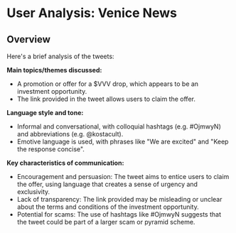 # User Analysis: Venice News

## Overview

Here's a brief analysis of the tweets:

**Main topics/themes discussed:**

* A promotion or offer for a $VVV drop, which appears to be an investment opportunity.
* The link provided in the tweet allows users to claim the offer.

**Language style and tone:**

* Informal and conversational, with colloquial hashtags (e.g. #OjmwyN) and abbreviations (e.g. @kostacult).
* Emotive language is used, with phrases like "We are excited" and "Keep the response concise".

**Key characteristics of communication:**

* Encouragement and persuasion: The tweet aims to entice users to claim the offer, using language that creates a sense of urgency and exclusivity.
* Lack of transparency: The link provided may be misleading or unclear about the terms and conditions of the investment opportunity.
* Potential for scams: The use of hashtags like #OjmwyN suggests that the tweet could be part of a larger scam or pyramid scheme.